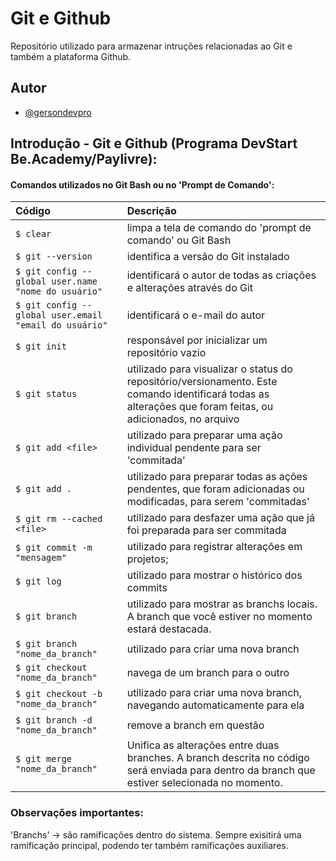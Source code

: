 
# Git e Github

Repositório utilizado para armazenar intruções relacionadas ao Git e também a plataforma Github.

## Autor

- [@gersondevpro](https://www.github.com/gersondevpro)



## Introdução - Git e Github (Programa DevStart Be.Academy/Paylivre):

#### Comandos utilizados no Git Bash ou no 'Prompt de Comando':
| Código   | Descrição                           |
| :---------- | :---------------------------------- |
| `$ clear`   | limpa a tela de comando do 'prompt de comando' ou Git Bash |
| `$ git --version`   | identifica a versão do Git instalado |
| `$ git config --global user.name "nome do usuário"`   | identificará o autor de todas as criações e alterações através do Git |
| `$ git config --global user.email "email do usuário"`   | identificará o e-mail do autor |
| `$ git init`   | responsável por inicializar um repositório vazio |
| `$ git status`   | utilizado para visualizar o status do repositório/versionamento. Este comando identificará todas as alterações que foram feitas, ou adicionados, no arquivo |
| `$ git add <file>`   | utilizado para preparar uma ação individual pendente para ser 'commitada' |
| `$ git add .`   | utilizado para preparar todas as ações pendentes, que foram adicionadas ou modificadas, para serem 'commitadas' |
| `$ git rm --cached <file>`   | utilizado para desfazer uma ação que já foi preparada para ser commitada |
| `$ git commit -m "mensagem"`   | utilizado para registrar alterações em projetos; |
| `$ git log`   | utilizado para mostrar o histórico dos commits |
| `$ git branch`   | utilizado para mostrar as branchs locais. A branch que você estiver no momento estará destacada. |
| `$ git branch "nome_da_branch"`   | utilizado para criar uma nova branch |
| `$ git checkout "nome_da_branch"`   | navega de um branch para o outro  |
| `$ git checkout -b "nome_da_branch"`   | utilizado para criar uma nova branch, navegando automaticamente para ela  |
| `$ git branch -d "nome_da_branch"`   | remove a branch em questão |
| `$ git merge "nome_da_branch"`   | Unifica as alterações entre duas branches. A branch descrita no código será enviada para dentro da branch que estiver selecionada no momento. |

### Observações importantes:
'Branchs' -> são ramificações dentro do sistema. Sempre exisitirá uma ramificação principal, podendo ter também ramificações auxiliares.